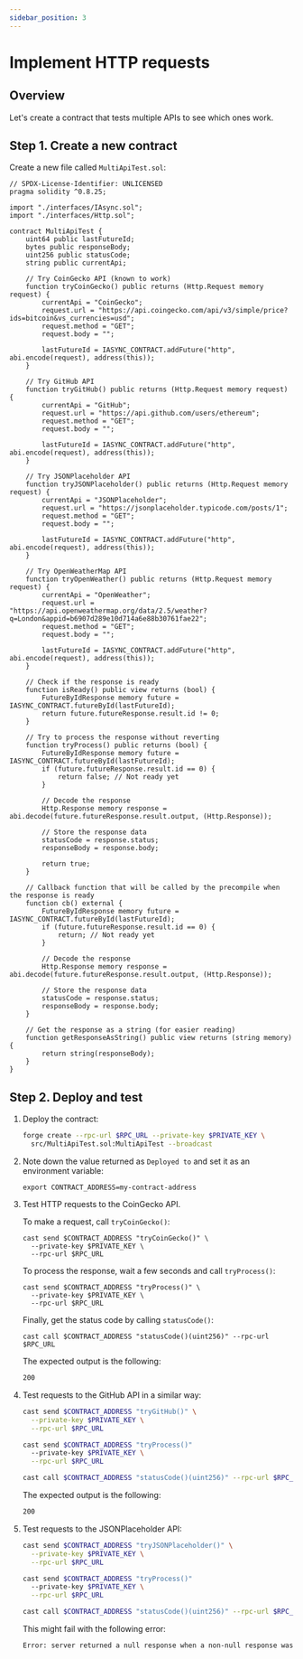 ```yaml
---
sidebar_position: 3
---
```


# Implement HTTP requests

## Overview

Let's create a contract that tests multiple APIs to see which ones work.

## Step 1. Create a new contract

Create a new file called `MultiApiTest.sol`:

```solidity title="src/MultiApiTest.sol"
// SPDX-License-Identifier: UNLICENSED
pragma solidity ^0.8.25;

import "./interfaces/IAsync.sol";
import "./interfaces/Http.sol";

contract MultiApiTest {
    uint64 public lastFutureId;
    bytes public responseBody;
    uint256 public statusCode;
    string public currentApi;
    
    // Try CoinGecko API (known to work)
    function tryCoinGecko() public returns (Http.Request memory request) {
        currentApi = "CoinGecko";
        request.url = "https://api.coingecko.com/api/v3/simple/price?ids=bitcoin&vs_currencies=usd";
        request.method = "GET";
        request.body = "";
        
        lastFutureId = IASYNC_CONTRACT.addFuture("http", abi.encode(request), address(this));
    }
    
    // Try GitHub API
    function tryGitHub() public returns (Http.Request memory request) {
        currentApi = "GitHub";
        request.url = "https://api.github.com/users/ethereum";
        request.method = "GET";
        request.body = "";
        
        lastFutureId = IASYNC_CONTRACT.addFuture("http", abi.encode(request), address(this));
    }
    
    // Try JSONPlaceholder API
    function tryJSONPlaceholder() public returns (Http.Request memory request) {
        currentApi = "JSONPlaceholder";
        request.url = "https://jsonplaceholder.typicode.com/posts/1";
        request.method = "GET";
        request.body = "";
        
        lastFutureId = IASYNC_CONTRACT.addFuture("http", abi.encode(request), address(this));
    }
    
    // Try OpenWeatherMap API
    function tryOpenWeather() public returns (Http.Request memory request) {
        currentApi = "OpenWeather";
        request.url = "https://api.openweathermap.org/data/2.5/weather?q=London&appid=b6907d289e10d714a6e88b30761fae22";
        request.method = "GET";
        request.body = "";
        
        lastFutureId = IASYNC_CONTRACT.addFuture("http", abi.encode(request), address(this));
    }
    
    // Check if the response is ready
    function isReady() public view returns (bool) {
        FutureByIdResponse memory future = IASYNC_CONTRACT.futureById(lastFutureId);
        return future.futureResponse.result.id != 0;
    }
    
    // Try to process the response without reverting
    function tryProcess() public returns (bool) {
        FutureByIdResponse memory future = IASYNC_CONTRACT.futureById(lastFutureId);
        if (future.futureResponse.result.id == 0) {
            return false; // Not ready yet
        }
        
        // Decode the response
        Http.Response memory response = abi.decode(future.futureResponse.result.output, (Http.Response));
        
        // Store the response data
        statusCode = response.status;
        responseBody = response.body;
        
        return true;
    }
    
    // Callback function that will be called by the precompile when the response is ready
    function cb() external {
        FutureByIdResponse memory future = IASYNC_CONTRACT.futureById(lastFutureId);
        if (future.futureResponse.result.id == 0) {
            return; // Not ready yet
        }
        
        // Decode the response
        Http.Response memory response = abi.decode(future.futureResponse.result.output, (Http.Response));
        
        // Store the response data
        statusCode = response.status;
        responseBody = response.body;
    }
    
    // Get the response as a string (for easier reading)
    function getResponseAsString() public view returns (string memory) {
        return string(responseBody);
    }
}
```

## Step 2. Deploy and test

1. Deploy the contract:
   
   ```bash
   forge create --rpc-url $RPC_URL --private-key $PRIVATE_KEY \
     src/MultiApiTest.sol:MultiApiTest --broadcast
   ```

2. Note down the value returned as `Deployed to` and set it as an environment variable:

   ```
   export CONTRACT_ADDRESS=my-contract-address
   ```
   
3. Test HTTP requests to the CoinGecko API.

   To make a request, call `tryCoinGecko()`:

   ```
   cast send $CONTRACT_ADDRESS "tryCoinGecko()" \
     --private-key $PRIVATE_KEY \
     --rpc-url $RPC_URL
   ```
   
   To process the response, wait a few seconds and call `tryProcess()`:
   
   ```
   cast send $CONTRACT_ADDRESS "tryProcess()" \
     --private-key $PRIVATE_KEY \
     --rpc-url $RPC_URL
   ```

   Finally, get the status code by calling `statusCode()`:
   
   ```
   cast call $CONTRACT_ADDRESS "statusCode()(uint256)" --rpc-url $RPC_URL
   ```

   The expected output is the following:

   ```bash
   200
   ```

4. Test requests to the GitHub API in a similar way:

   ```bash
   cast send $CONTRACT_ADDRESS "tryGitHub()" \
     --private-key $PRIVATE_KEY \
     --rpc-url $RPC_URL
   ```
   ```bash
   cast send $CONTRACT_ADDRESS "tryProcess()"
     --private-key $PRIVATE_KEY \
     --rpc-url $RPC_URL
   ```
   ```bash
   cast call $CONTRACT_ADDRESS "statusCode()(uint256)" --rpc-url $RPC_URL
   ```

   The expected output is the following:

   ```bash
   200
   ```

4. Test requests to the JSONPlaceholder API:

   ```bash
   cast send $CONTRACT_ADDRESS "tryJSONPlaceholder()" \
     --private-key $PRIVATE_KEY \
     --rpc-url $RPC_URL
   ```
   ```bash
   cast send $CONTRACT_ADDRESS "tryProcess()"
     --private-key $PRIVATE_KEY \
     --rpc-url $RPC_URL
   ```
   ```bash
   cast call $CONTRACT_ADDRESS "statusCode()(uint256)" --rpc-url $RPC_URL
   ```

   This might fail with the following error:
   
   ```bash
   Error: server returned a null response when a non-null response was expected
   ```
